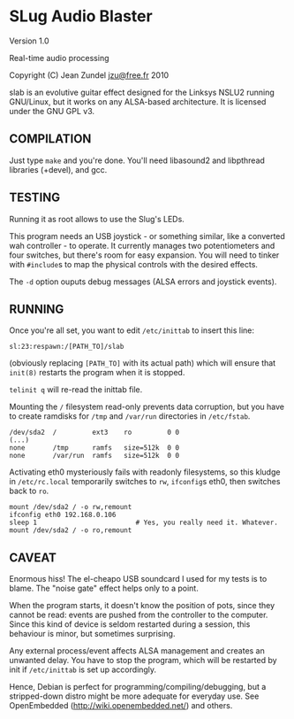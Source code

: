 SLug Audio Blaster
==================

Version 1.0

Real-time audio processing

Copyright (C) Jean Zundel <jzu@free.fr> 2010 

slab is an evolutive guitar effect designed for the Linksys NSLU2 running
GNU/Linux, but it works on any ALSA-based architecture. It is licensed under
the GNU GPL v3.


COMPILATION
-----------

Just type `make` and you're done. You'll need libasound2 and libpthread
libraries (+devel), and gcc.


TESTING
-------

Running it as root allows to use the Slug's LEDs.

This program needs an USB joystick - or something similar, like a converted wah
controller - to operate. It currently manages two potentiometers and four
switches, but there's room for easy expansion. You will need to tinker with
`#include`s to map the physical controls with the desired effects.

The `-d` option ouputs debug messages (ALSA errors and joystick events).


RUNNING
-------

Once you're all set, you want to edit `/etc/inittab` to insert this line:

`sl:23:respawn:/[PATH_TO]/slab`

(obviously replacing `[PATH_TO]` with its actual path)
which will ensure that `init(8)` restarts the program when it is stopped.

`telinit q` will re-read the inittab file.

Mounting the `/` filesystem read-only prevents data corruption, but you have to
create ramdisks for `/tmp` and `/var/run` directories in `/etc/fstab`.

    /dev/sda2  /         ext3    ro         0 0
    (...)
    none       /tmp      ramfs   size=512k  0 0
    none       /var/run  ramfs   size=512k  0 0

Activating eth0 mysteriously fails with readonly filesystems, so 
this kludge in `/etc/rc.local` temporarily switches to `rw`,
`ifconfig`s eth0, then switches back to `ro`.

    mount /dev/sda2 / -o rw,remount
    ifconfig eth0 192.168.0.106
    sleep 1                         # Yes, you really need it. Whatever.
    mount /dev/sda2 / -o ro,remount


CAVEAT
------

Enormous hiss! The el-cheapo USB soundcard I used for my tests is to 
blame. The "noise gate" effect helps only to a point.

When the program starts, it doesn't know the position of pots, since they 
cannot be read: events are pushed from the controller to the computer. 
Since this kind of device is seldom restarted during a session, this
behaviour is minor, but sometimes surprising.

Any external process/event affects ALSA management and creates an 
unwanted delay. You have to stop the program, which will be restarted
by init if `/etc/inittab` is set up accordingly.

Hence, Debian is perfect for programming/compiling/debugging, but 
a stripped-down distro might be more adequate for everyday use.
See OpenEmbedded (http://wiki.openembedded.net/) and others.


<!-- Convert to HTML using markdown -->
